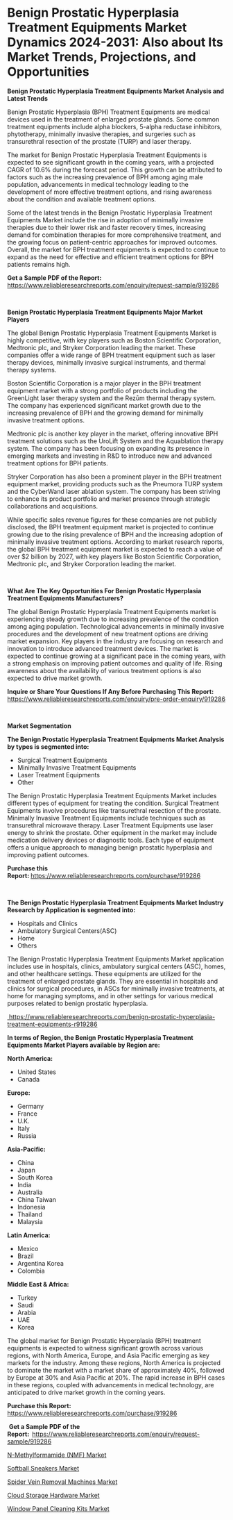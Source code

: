 <p><h1>Benign Prostatic Hyperplasia Treatment Equipments Market Dynamics 2024-2031: Also about Its Market Trends, Projections, and Opportunities</h1></p><p><strong>Benign Prostatic Hyperplasia Treatment Equipments Market Analysis and Latest Trends</strong></p>
<p><p>Benign Prostatic Hyperplasia (BPH) Treatment Equipments are medical devices used in the treatment of enlarged prostate glands. Some common treatment equipments include alpha blockers, 5-alpha reductase inhibitors, phytotherapy, minimally invasive therapies, and surgeries such as transurethral resection of the prostate (TURP) and laser therapy.</p><p>The market for Benign Prostatic Hyperplasia Treatment Equipments is expected to see significant growth in the coming years, with a projected CAGR of 10.6% during the forecast period. This growth can be attributed to factors such as the increasing prevalence of BPH among aging male population, advancements in medical technology leading to the development of more effective treatment options, and rising awareness about the condition and available treatment options.</p><p>Some of the latest trends in the Benign Prostatic Hyperplasia Treatment Equipments Market include the rise in adoption of minimally invasive therapies due to their lower risk and faster recovery times, increasing demand for combination therapies for more comprehensive treatment, and the growing focus on patient-centric approaches for improved outcomes. Overall, the market for BPH treatment equipments is expected to continue to expand as the need for effective and efficient treatment options for BPH patients remains high.</p></p>
<p><strong>Get a Sample PDF of the Report:&nbsp;</strong> <a href="https://www.reliableresearchreports.com/enquiry/request-sample/919286">https://www.reliableresearchreports.com/enquiry/request-sample/919286</a></p>
<p>&nbsp;</p>
<p><strong>Benign Prostatic Hyperplasia Treatment Equipments Major Market Players</strong></p>
<p><p>The global Benign Prostatic Hyperplasia Treatment Equipments Market is highly competitive, with key players such as Boston Scientific Corporation, Medtronic plc, and Stryker Corporation leading the market. These companies offer a wide range of BPH treatment equipment such as laser therapy devices, minimally invasive surgical instruments, and thermal therapy systems.</p><p>Boston Scientific Corporation is a major player in the BPH treatment equipment market with a strong portfolio of products including the GreenLight laser therapy system and the Rezūm thermal therapy system. The company has experienced significant market growth due to the increasing prevalence of BPH and the growing demand for minimally invasive treatment options.</p><p>Medtronic plc is another key player in the market, offering innovative BPH treatment solutions such as the UroLift System and the Aquablation therapy system. The company has been focusing on expanding its presence in emerging markets and investing in R&D to introduce new and advanced treatment options for BPH patients.</p><p>Stryker Corporation has also been a prominent player in the BPH treatment equipment market, providing products such as the Pneumora TURP system and the CyberWand laser ablation system. The company has been striving to enhance its product portfolio and market presence through strategic collaborations and acquisitions.</p><p>While specific sales revenue figures for these companies are not publicly disclosed, the BPH treatment equipment market is projected to continue growing due to the rising prevalence of BPH and the increasing adoption of minimally invasive treatment options. According to market research reports, the global BPH treatment equipment market is expected to reach a value of over $2 billion by 2027, with key players like Boston Scientific Corporation, Medtronic plc, and Stryker Corporation leading the market.</p></p>
<p>&nbsp;</p>
<p><strong>What Are The Key Opportunities For Benign Prostatic Hyperplasia Treatment Equipments Manufacturers?</strong></p>
<p><p>The global Benign Prostatic Hyperplasia Treatment Equipments market is experiencing steady growth due to increasing prevalence of the condition among aging population. Technological advancements in minimally invasive procedures and the development of new treatment options are driving market expansion. Key players in the industry are focusing on research and innovation to introduce advanced treatment devices. The market is expected to continue growing at a significant pace in the coming years, with a strong emphasis on improving patient outcomes and quality of life. Rising awareness about the availability of various treatment options is also expected to drive market growth.</p></p>
<p><strong>Inquire or Share Your Questions If Any Before Purchasing This Report:</strong> <a href="https://www.reliableresearchreports.com/enquiry/pre-order-enquiry/919286">https://www.reliableresearchreports.com/enquiry/pre-order-enquiry/919286</a></p>
<p>&nbsp;</p>
<p><strong>Market Segmentation</strong></p>
<p><strong>The Benign Prostatic Hyperplasia Treatment Equipments Market Analysis by types is segmented into:</strong></p>
<p><ul><li>Surgical Treatment Equipments</li><li>Minimally Invasive Treatment Equipments</li><li>Laser Treatment Equipments</li><li>Other</li></ul></p>
<p><p>The Benign Prostatic Hyperplasia Treatment Equipments Market includes different types of equipment for treating the condition. Surgical Treatment Equipments involve procedures like transurethral resection of the prostate. Minimally Invasive Treatment Equipments include techniques such as transurethral microwave therapy. Laser Treatment Equipments use laser energy to shrink the prostate. Other equipment in the market may include medication delivery devices or diagnostic tools. Each type of equipment offers a unique approach to managing benign prostatic hyperplasia and improving patient outcomes.</p></p>
<p><strong>Purchase this Report:&nbsp;</strong><a href="https://www.reliableresearchreports.com/purchase/919286">https://www.reliableresearchreports.com/purchase/919286</a></p>
<p>&nbsp;</p>
<p><strong>The Benign Prostatic Hyperplasia Treatment Equipments Market Industry Research by Application is segmented into:</strong></p>
<p><ul><li>Hospitals and Clinics</li><li>Ambulatory Surgical Centers(ASC)</li><li>Home</li><li>Others</li></ul></p>
<p><p>The Benign Prostatic Hyperplasia Treatment Equipments Market application includes use in hospitals, clinics, ambulatory surgical centers (ASC), homes, and other healthcare settings. These equipments are utilized for the treatment of enlarged prostate glands. They are essential in hospitals and clinics for surgical procedures, in ASCs for minimally invasive treatments, at home for managing symptoms, and in other settings for various medical purposes related to benign prostatic hyperplasia.</p></p>
<p><a href="https://www.reliableresearchreports.com/benign-prostatic-hyperplasia-treatment-equipments-r919286">&nbsp;https://www.reliableresearchreports.com/benign-prostatic-hyperplasia-treatment-equipments-r919286</a></p>
<p><strong>In terms of Region, the Benign Prostatic Hyperplasia Treatment Equipments Market Players available by Region are:</strong></p>
<p>
    <p> <strong> North America: </strong>
        <ul>
            <li>United States</li>
            <li>Canada</li>
        </ul>
        </p> 
    <p> <strong> Europe: </strong>
        <ul>
            <li>Germany</li>
            <li>France</li>
            <li>U.K.</li>
            <li>Italy</li>
            <li>Russia</li>
        </ul>
        </p> 
    <p> <strong> Asia-Pacific: </strong>
        <ul>
            <li>China</li>
            <li>Japan</li>
            <li>South Korea</li>
            <li>India</li>
            <li>Australia</li>
            <li>China Taiwan</li>
            <li>Indonesia</li>
            <li>Thailand</li>
            <li>Malaysia</li>
        </ul>
        </p> 
    <p> <strong> Latin America: </strong>
        <ul>
            <li>Mexico</li>
            <li>Brazil</li>
            <li>Argentina Korea</li>
            <li>Colombia</li>
        </ul>
        </p> 
    <p> <strong> Middle East & Africa: </strong>
        <ul>
            <li>Turkey</li>
            <li>Saudi</li>
            <li>Arabia</li>
            <li>UAE</li>
            <li>Korea</li>
        </ul>
    </p>
    </p>
<p><p>The global market for Benign Prostatic Hyperplasia (BPH) treatment equipments is expected to witness significant growth across various regions, with North America, Europe, and Asia Pacific emerging as key markets for the industry. Among these regions, North America is projected to dominate the market with a market share of approximately 40%, followed by Europe at 30% and Asia Pacific at 20%. The rapid increase in BPH cases in these regions, coupled with advancements in medical technology, are anticipated to drive market growth in the coming years.</p></p>
<p><strong>Purchase this Report: </strong><a href="https://www.reliableresearchreports.com/purchase/919286">https://www.reliableresearchreports.com/purchase/919286</a></p>
<p>&nbsp;<strong>Get a Sample PDF of the Report:&nbsp;&nbsp;</strong><a href="https://www.reliableresearchreports.com/enquiry/request-sample/919286">https://www.reliableresearchreports.com/enquiry/request-sample/919286</a></p>
<p><strong></strong></p>
<p><p><a href="https://www.linkedin.com/pulse/global-n-methylformamide-nmf-market-focus-application-end-use-wcxff?trackingId=BaEeKtnHQGy7%2FbQYS6U%2BRw%3D%3D">N-Methylformamide (NMF) Market</a></p><p><a href="https://www.linkedin.com/pulse/emerging-trends-softball-sneakers-market-global-outlook-g8hie?trackingId=Xkw5ZC1ST52Kq%2BaVY0Wf1w%3D%3D">Softball Sneakers Market</a></p><p><a href="https://medium.com/@dinoziemann2023/spider-vein-removal-machines-market-size-is-growing-at-cagr-of-10-1-6dcdadbdee79">Spider Vein Removal Machines Market</a></p><p><a href="https://medium.com/@bernadette.hunter4468/global-cloud-storage-hardware-market-trends-insights-into-growth-opportunities-and-challenges-77cf4475dc83">Cloud Storage Hardware Market</a></p><p><a href="https://github.com/dmmanir420/Market-Research-Report-List-2/blob/main/window-panel-cleaning-kits-market.md">Window Panel Cleaning Kits Market</a></p></p>